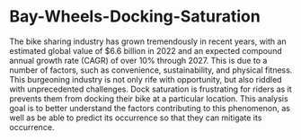 # Bay-Wheels-Docking-Saturation
The bike sharing industry has grown tremendously in recent years, with an estimated global value of $6.6 billion in 2022 and an expected compound annual growth rate (CAGR) of over 10% through 2027. This is due to a number of factors, such as convenience, sustainability, and physical fitness. This burgeoning industry is not only rife with opportunity, but also riddled with unprecedented challenges. Dock saturation is frustrating for riders as it prevents them from docking their bike at a particular location. This analysis goal is to better understand the factors contributing to this phenomenon, as well as be able to predict its occurrence so that they can mitigate its occurrence.
